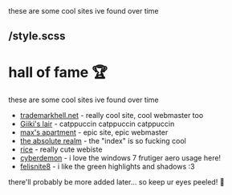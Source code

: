 <meta>
  <title>Hall of Fame</title>
  <description>these are some cool sites ive found over time</description>

  <use-style>/style.scss</use-style>
</meta>
---
# hall of fame :trophy:
these are some cool sites ive found over time

* [trademarkhell.net](https://trademarkhell.net) - really cool site, cool webmaster too
* [Giiki's lair](https://giikis2.nekoweb.org) - catppuccin catppuccin catppuccin
* [max's apartment](https://max.nekoweb.org) - epic site, epic webmaster
* [the absolute realm](https://theabsoluterealm.nekoweb.org) - the "index" is so fucking cool
* [rice](https://rice.nekoweb.org) - really cute webiste
* [cyberdemon](https://cyberdemon.nekoweb.org) - i love the windows 7 frutiger aero usage here!
* [felisnite8](https://felisnite8.nekoweb.org/) - i like the green highlights and shadows :3

there'll probably be more added later... so keep ur eyes peeled! :eyes:
